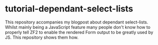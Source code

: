 # tutorial-dependant-select-lists
This repository accompanies my blogpost about dependant select-lists. Whilst mainly being a JavaScript feature many people don't know how to properly tell ZF2 to enable the rendered Form output to be greatly used by JS. This repository shows them how.
